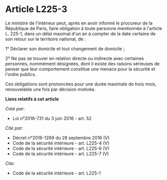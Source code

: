 # Article L225-3

Le ministre de l'intérieur peut, après en avoir informé le procureur de la République de Paris, faire obligation à toute
personne mentionnée à l'article L. 225-1, dans un délai maximal d'un an à compter de la date certaine de son retour sur le
territoire national, de :

1° Déclarer son domicile et tout changement de domicile ;

2° Ne pas se trouver en relation directe ou indirecte avec certaines personnes, nommément désignées, dont il existe des
raisons sérieuses de penser que leur comportement constitue une menace pour la sécurité et l'ordre publics.

Ces obligations sont prononcées pour une durée maximale de trois mois, renouvelable une fois par décision motivée.

**Liens relatifs à cet article**

_Créé par_:

  - Loi n°2016-731 du 3 juin 2016 - art. 52

_Cité par_:

  - Décret n°2016-1269 du 28 septembre 2016 (V)
  - Code de la sécurité intérieure - art. L225-4 (V)
  - Code de la sécurité intérieure - art. L225-6 (V)
  - Code de la sécurité intérieure - art. L225-7 (V)

_Cite_:

  - Code de la sécurité intérieure - art. L225-1
